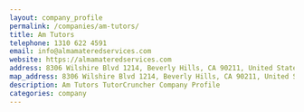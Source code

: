 ```yaml
---
layout: company_profile
permalink: /companies/am-tutors/
title: Am Tutors
telephone: 1310 622 4591
email: info@almamateredservices.com
website: https://almamateredservices.com
address: 8306 Wilshire Blvd 1214, Beverly Hills, CA 90211, United States
map_address: 8306 Wilshire Blvd 1214, Beverly Hills, CA 90211, United States
description: Am Tutors TutorCruncher Company Profile
categories: company
---
```


